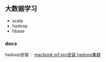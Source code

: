 ## 大数据学习

* scala
* hadoop
* hbase

### docs
hadoop安装：
[macbook m1 pro安装 hadoop集群](docs/hadoop/install.md)